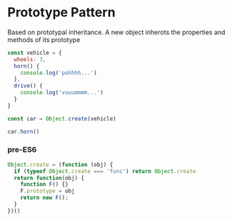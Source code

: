 # Prototype Pattern

Based on prototypal inheritance. A new object  inherots the properties and methods of its prototype

```js
const vehicle = {
  wheels: 3,
  horn() {
    console.log('pohhhh...')
  },
  drive() {
    console.log('vuuummmm...')
  }
}

const car = Object.create(vehicle)

car.horn()
```

### pre-ES6
```js
Object.create = (function (obj) {
  if (typeof Object.create === 'func') return Object.create
  return function(obj) {
    function F() {}
    F.prototype = obj
    return new F();
  }
})()
```